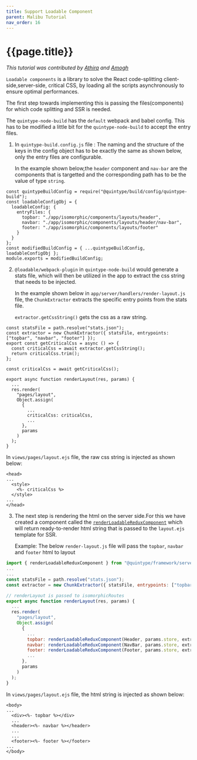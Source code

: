 ```yaml
---
title: Support Loadable Component
parent: Malibu Tutorial
nav_order: 16
---
```

# {{page.title}}

*This tutorial was contributed by [Athira](https://twitter.com/AthiraMRaju) and [Amogh](https://github.com/ags1773)*

`Loadable components` is a library to solve the React code-splitting client-side,server-side, critical CSS, by loading all the scripts asynchronously to ensure optimal performances.

The first step towards implementing this is passing the files(components) for which code splitting and SSR is needed.
<!-- Which basically uses a loadable `stats` file created by webpack and from which we get to know which chunks need which JS. -->
The `quintype-node-build` has the `default` webpack and babel config. This has to be modified a little bit for the `quintype-node-build` to accept the entry files.

1. In `quintype-build.config.js` file :
   The naming and the structure of the keys in the config object has to be exactly the same as shown below, only the entry files are configurable.

   In the example shown below,the `header` component and `nav-bar` are the components that is targetted and the corresponding path has to be the value of type `string`.

```
const quintypeBuildConfig = require("@quintype/build/config/quintype-build");
const loadableConfigObj = {
  loadableConfig: {
    entryFiles: {
      topbar: "./app/isomorphic/components/layouts/header",
      navbar: "./app/isomorphic/components/layouts/header/nav-bar",
      footer: "./app/isomorphic/components/layouts/footer"
    }
  }
};
const modifiedBuildConfig = { ...quintypeBuildConfig, loadableConfigObj };
module.exports = modifiedBuildConfig;
```

2. `@loadable/webpack-plugin` in `quintype-node-build` would        generate a stats file, which will then be utilized in the app to extract the css string that needs to be injected.

    In the example shown below in `app/server/handlers/render-layout.js` file, the `ChunkExtractor` extracts the specific entry points from the stats file.

    `extractor.getCssString()` gets the css as a raw string.

```
const statsFile = path.resolve("stats.json");
const extractor = new ChunkExtractor({ statsFile, entrypoints: ["topbar", "navbar", "footer"] });
export const getCriticalCss = async () => {
  const criticalCss = await extractor.getCssString();
  return criticalCss.trim();
};

const criticalCss = await getCriticalCss();

export async function renderLayout(res, params) {
  ...
  res.render(
    "pages/layout",
    Object.assign(
      {
        ...
        criticalCss: criticalCss,
        ...
      },
      params
    )
  );
}
```

In `views/pages/layout.ejs` file, the raw css string is injected as shown below:

```
<head>
...
  <style>
    <%- criticalCss %>
  </style>
...
</head>
```

3. The next step is rendering the html on the server side.For this we have created a component called the [`renderLoadableReduxComponent`](https://developers.quintype.com/quintype-node-framework/module-render-loadable-redux-component.html) which will return ready-to-render html string that is passed to the `layout.ejs` template for SSR.

    Example: The below `render-layout.js` file will pass the `topbar`, `navbar` and `footer` html to layout

```js
import { renderLoadableReduxComponent } from "@quintype/framework/server/render";
...
...
const statsFile = path.resolve("stats.json");
const extractor = new ChunkExtractor({ statsFile, entrypoints: ["topbar", "navbar", "footer"] });

// renderLayout is passed to isomorphicRoutes
export async function renderLayout(res, params) {
  ...
  res.render(
    "pages/layout",
    Object.assign(
      {
        ...
        topbar: renderLoadableReduxComponent(Header, params.store, extractor),
        navbar: renderLoadableReduxComponent(NavBar, params.store, extractor),
        footer: renderLoadableReduxComponent(Footer, params.store, extractor),
        ...
      },
      params
    )
  );
}

```

In `views/pages/layout.ejs` file, the html string is injected as shown below:

```
<body>
...
  <div><%- topbar %></div>
  ...
  <header><%- navbar %></header>
  ...
  ...
  <footer><%- footer %></footer>
...
</body>
```
